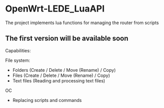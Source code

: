 # OpenWrt-LEDE_LuaAPI
The project implements lua functions for managing the router from scripts

## The first version will be available soon

Capabilities:

File system:

- Folders (Create / Delete / Move (Rename) / Copy)
- Files (Create / Delete / Move (Rename) / Copy)
- Text files (Reading and processing text files)

OC
- Replacing scripts and commands
